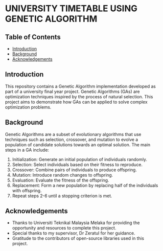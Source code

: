 # UNIVERSITY TIMETABLE USING GENETIC ALGORITHM

## Table of Contents
- [Introduction](#introduction)
- [Background](#background)
- [Acknowledgements](#acknowledgements)

## Introduction
This repository contains a Genetic Algorithm implementation developed as part of a university final year project. Genetic Algorithms (GAs) are optimization techniques inspired by the process of natural selection. This project aims to demonstrate how GAs can be applied to solve complex optimization problems.

## Background
Genetic Algorithms are a subset of evolutionary algorithms that use techniques such as selection, crossover, and mutation to evolve a population of candidate solutions towards an optimal solution. The main steps in a GA include:
1. Initialization: Generate an initial population of individuals randomly.
2. Selection: Select individuals based on their fitness to reproduce.
3. Crossover: Combine pairs of individuals to produce offspring.
4. Mutation: Introduce random changes to offspring.
5. Evaluation: Evaluate the fitness of the offspring.
6. Replacement: Form a new population by replacing half of the individuals with offspring.
7. Repeat steps 2-6 until a stopping criterion is met.

## Acknowledgements
- Thanks to Universiti Teknikal Malaysia Melaka for providing the opportunity and resources to complete this project.
- Special thanks to my supervisor, Dr Zeratul for her guidance.
- Gratitude to the contributors of open-source libraries used in this project.
